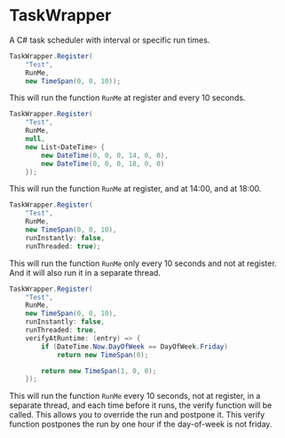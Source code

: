 ﻿# TaskWrapper

A C# task scheduler with interval or specific run times.

```csharp
TaskWrapper.Register(
	"Test",
	RunMe,
	new TimeSpan(0, 0, 10));
```

This will run the function `RunMe` at register and every 10 seconds.

```csharp
TaskWrapper.Register(
	"Test",
	RunMe,
	null,
	new List<DateTime> {
		new DateTime(0, 0, 0, 14, 0, 0),
		new DateTime(0, 0, 0, 18, 0, 0)
	});
```

This will run the function `RunMe` at register, and at 14:00, and at 18:00.

```csharp
TaskWrapper.Register(
	"Test",
	RunMe,
	new TimeSpan(0, 0, 10),
	runInstantly: false,
	runThreaded: true);
```

This will run the function `RunMe` only every 10 seconds and not at register. And it will also run it in a separate thread.

```csharp
TaskWrapper.Register(
	"Test",
	RunMe,
	new TimeSpan(0, 0, 10),
	runInstantly: false,
	runThreaded: true,
	verifyAtRuntime: (entry) => {
		if (DateTime.Now.DayOfWeek == DayOfWeek.Friday)
			return new TimeSpan(0);

		return new TimeSpan(1, 0, 0);
	});
```

This will run the function `RunMe` every 10 seconds, not at register, in a separate thread, and each time before it runs, the verify function will be called. This allows you to override the run and postpone it. This verify function postpones the run by one hour if the day-of-week is not friday.